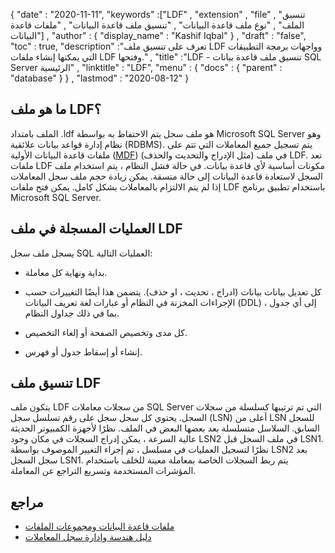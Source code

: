 {
  "date" : "2020-11-11",
  "keywords" :["LDF" , "extension" , "file" , "تنسيق الملف" , "نوع ملف قاعدة البيانات" , "تنسيق ملف قاعدة البيانات" , "ملفات قاعدة البيانات"] ,
  "author" : {
    "display_name" : "Kashif Iqbal"
} ,
  "draft" : "false",
  "toc" : true,
  "description" :"تعرف على تنسيق ملف LDF وواجهات برمجة التطبيقات التي يمكنها إنشاء ملفات LDF وفتحها." ,
  "title" :"LDF - تنسيق ملف قاعدة بيانات SQL Server الرئيسية" ,
  "linktitle" : "LDF",
  "menu" : {
    "docs" : {
      "parent" : "database"
}
} ,
  "lastmod" : "2020-08-12"
}

## ما هو ملف LDF؟

الملف بامتداد .ldf هو ملف سجل يتم الاحتفاظ به بواسطة Microsoft SQL Server وهو نظام إدارة قواعد بيانات علائقية (RDBMS). يتم تسجيل جميع المعاملات التي تتم على ملفات قاعدة البيانات الأولية ([MDF](/ar/database/mdf/)) (مثل الإدراج والتحديث والحذف) في ملف LDF. تعد ملفات LDF مكونات أساسية لأي قاعدة بيانات. في حالة فشل النظام ، يتم استخدام ملف السجل لاستعادة قاعدة البيانات إلى حالة متسقة. يمكن زيادة حجم ملف سجل المعاملات إذا لم يتم الالتزام بالمعاملات بشكل كامل. يمكن فتح ملفات LDF باستخدام تطبيق برنامج Microsoft SQL Server.

## العمليات المسجلة في ملف LDF

يسجل ملف سجل SQL العمليات التالية:

* بداية ونهاية كل معاملة.

* كل تعديل بيانات بيانات (ادراج ، تحديث ، او حذف). يتضمن هذا أيضًا التغييرات حسب الإجراءات المخزنة في النظام أو عبارات لغة تعريف البيانات (DDL) إلى أي جدول ، بما في ذلك جداول النظام.

* كل مدى وتخصيص الصفحة أو إلغاء التخصيص.

* إنشاء أو إسقاط جدول أو فهرس.

## تنسيق ملف LDF

يتكون ملف LDF من سجلات معاملات SQL Server التي تم ترتيبها كسلسلة من سجلات السجل. يحتوي كل سجل سجل على رقم تسلسل سجل (LSN) أعلى من LSN للسجل السابق. السلاسل متسلسلة بعد بعضها البعض في الملف. نظرًا لأجهزة الكمبيوتر الحديثة عالية السرعة ، يمكن إدراج السجلات في مكان وجود LSN2 في ملف السجل قبل LSN1. نظرًا لتسجيل العمليات في مسلسل ، تم إجراء التغيير الموصوف بواسطة LSN2 بعد سجل السجل LSN1. يتم ربط السجلات الخاصة بمعاملة معينة للخلف باستخدام المؤشرات المستخدمة وتسريع التراجع عن المعاملة.
 

## مراجع

* [ملفات قاعدة البيانات ومجموعات الملفات](https://learn.microsoft.com/en-us/sql/relational-databases/databases/database-files-and-filegroups?view=sql-server-ver15)
* [دليل هندسة وإدارة سجل المعاملات](https://learn.microsoft.com/en-us/sql/relational-databases/sql-server-transaction-log-architecture-and-management-guide?view=sql-server-ver15)

